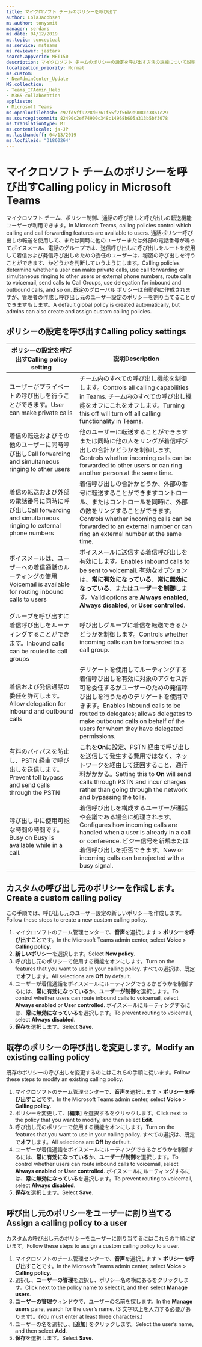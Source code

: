 ```yaml
---
title: マイクロソフト チームのポリシーを呼び出す
author: LolaJacobsen
ms.author: tonysmit
manager: serdars
ms.date: 04/12/2019
ms.topic: conceptual
ms.service: msteams
ms.reviewer: jastark
search.appverid: MET150
description: マイクロソフト チームのポリシーの設定を呼び出す方法の詳細について説明します。
localization_priority: Normal
ms.custom:
- NewAdminCenter_Update
MS.collection:
- Teams_ITAdmin_Help
- M365-collaboration
appliesto:
- Microsoft Teams
ms.openlocfilehash: c97fd5ff9228d0761f55f2f56b9a908cc3861c29
ms.sourcegitcommit: 82490c2ef74900c348c14968b605a313b5bf3078
ms.translationtype: MT
ms.contentlocale: ja-JP
ms.lasthandoff: 04/13/2019
ms.locfileid: "31860264"
---
```

<a name="calling-policy-in-microsoft-teams"></a><span data-ttu-id="d9e18-103">マイクロソフト チームのポリシーを呼び出す</span><span class="sxs-lookup"><span data-stu-id="d9e18-103">Calling policy in Microsoft Teams</span></span>
==========================================

<span data-ttu-id="d9e18-104">マイクロソフト チーム、ポリシー制御、通話の呼び出しと呼び出しの転送機能ユーザーが利用できます。</span><span class="sxs-lookup"><span data-stu-id="d9e18-104">In Microsoft Teams, calling policies control which calling and call forwarding features are available to users.</span></span> <span data-ttu-id="d9e18-105">通話ポリシー呼び出しの転送を使用して、または同時に他のユーザーまたは外部の電話番号が鳴ってボイスメール、電話のグループでは、送信呼び出しに呼び出しをルートを使用して着信および発信呼び出しのための委任のユーザーは、秘密の呼び出しを行うことができます、かどうかを判断していうようにします。</span><span class="sxs-lookup"><span data-stu-id="d9e18-105">Calling policies determine whether a user can make private calls, use call forwarding or  simultaneous ringing to other users or external phone numbers, route calls to voicemail, send calls to Call Groups, use delegation for inbound and outbound calls, and so on.</span></span> <span data-ttu-id="d9e18-106">既定のグローバル ポリシーは自動的に作成されますが、管理者の作成し呼び出し元のユーザー設定のポリシーを割り当てることができますもします。</span><span class="sxs-lookup"><span data-stu-id="d9e18-106">A default global policy is created automatically, but admins can also create and assign custom calling policies.</span></span>

## <a name="calling-policy-settings"></a><span data-ttu-id="d9e18-107">ポリシーの設定を呼び出す</span><span class="sxs-lookup"><span data-stu-id="d9e18-107">Calling policy settings</span></span>

|<span data-ttu-id="d9e18-108">ポリシーの設定を呼び出す</span><span class="sxs-lookup"><span data-stu-id="d9e18-108">Calling policy setting</span></span> | <span data-ttu-id="d9e18-109">説明</span><span class="sxs-lookup"><span data-stu-id="d9e18-109">Description</span></span> |
|-----------------------|-------------|
|<span data-ttu-id="d9e18-110">ユーザーがプライベートの呼び出しを行うことができます。</span><span class="sxs-lookup"><span data-stu-id="d9e18-110">User can make private calls</span></span> | <span data-ttu-id="d9e18-111">チーム内のすべての呼び出し機能を制御します。</span><span class="sxs-lookup"><span data-stu-id="d9e18-111">Controls all calling capabilities in Teams.</span></span> <span data-ttu-id="d9e18-112">チーム内のすべての呼び出し機能をオフにこれをオフします。</span><span class="sxs-lookup"><span data-stu-id="d9e18-112">Turning this off will turn off all calling functionality in Teams.</span></span>|
|<span data-ttu-id="d9e18-113">着信の転送およびその他のユーザーに同時呼び出し</span><span class="sxs-lookup"><span data-stu-id="d9e18-113">Call forwarding and simultaneous ringing to other users</span></span> | <span data-ttu-id="d9e18-114">他のユーザーに転送することができますまたは同時に他の人をリングが着信呼び出しの合計かどうかを制御します。</span><span class="sxs-lookup"><span data-stu-id="d9e18-114">Controls whether incoming calls can be forwarded to other users or can ring another person at the same time.</span></span> |
|<span data-ttu-id="d9e18-115">着信の転送および外部の電話番号に同時に呼び出し</span><span class="sxs-lookup"><span data-stu-id="d9e18-115">Call forwarding and simultaneous ringing to external phone numbers</span></span> | <span data-ttu-id="d9e18-116">着信呼び出しの合計かどうか、外部の番号に転送することができますコントロール、またはコントロールを同時に、外部の数をリングすることができます。</span><span class="sxs-lookup"><span data-stu-id="d9e18-116">Controls whether incoming calls can be forwarded to an external number or can ring an external number at the same time.</span></span>|
|<span data-ttu-id="d9e18-117">ボイスメールは、ユーザーへの着信通話のルーティングの使用</span><span class="sxs-lookup"><span data-stu-id="d9e18-117">Voicemail is available for routing inbound calls to users</span></span> | <span data-ttu-id="d9e18-118">ボイスメールに送信する着信呼び出しを有効にします。</span><span class="sxs-lookup"><span data-stu-id="d9e18-118">Enables inbound calls to be sent to voicemail.</span></span> <span data-ttu-id="d9e18-119">有効なオプションは、**常に有効になっている**、**常に無効になっている**、または**ユーザーを制御**します。</span><span class="sxs-lookup"><span data-stu-id="d9e18-119">Valid options are **Always enabled**, **Always disabled**, or **User controlled**.</span></span> |
|<span data-ttu-id="d9e18-120">グループを呼び出すに着信呼び出しをルーティングすることができます。</span><span class="sxs-lookup"><span data-stu-id="d9e18-120">Inbound calls can be routed to call groups</span></span> | <span data-ttu-id="d9e18-121">呼び出しグループに着信を転送できるかどうかを制御します。</span><span class="sxs-lookup"><span data-stu-id="d9e18-121">Controls whether incoming calls can be forwarded to a call group.</span></span>  |
|<span data-ttu-id="d9e18-122">着信および発信通話の委任を許可します。</span><span class="sxs-lookup"><span data-stu-id="d9e18-122">Allow delegation for inbound and outbound calls</span></span> | <span data-ttu-id="d9e18-123">デリゲートを使用してルーティングする着信呼び出しを有効に対象のアクセス許可を委任するがユーザーのための発信呼び出しを行うためのデリゲートを使用できます。</span><span class="sxs-lookup"><span data-stu-id="d9e18-123">Enables inbound calls to be routed to delegates; allows delegates to make outbound calls on behalf of the users for whom they have delegated permissions.</span></span> |
|<span data-ttu-id="d9e18-124">有料のバイパスを防止し、PSTN 経由で呼び出しを送信します。</span><span class="sxs-lookup"><span data-stu-id="d9e18-124">Prevent toll bypass and send calls through the PSTN</span></span> | <span data-ttu-id="d9e18-125">これを**On**に設定、PSTN 経由で呼び出しを送信して発生する費用ではなく、ネットワークを経由して迂回すること、通行料がかかる。</span><span class="sxs-lookup"><span data-stu-id="d9e18-125">Setting this to **On** will send calls through PSTN and incur charges rather than going through the network and bypassing the tolls.</span></span> |
|<span data-ttu-id="d9e18-126">呼び出し中に使用可能な時間の時間です。</span><span class="sxs-lookup"><span data-stu-id="d9e18-126">Busy on Busy is available while in a call.</span></span>| <span data-ttu-id="d9e18-127">着信呼び出しを構成するユーザーが通話や会議である場合に処理されます。</span><span class="sxs-lookup"><span data-stu-id="d9e18-127">Configures how incoming calls are handled when a user is already in a call or conference.</span></span> <span data-ttu-id="d9e18-128">ビジー信号を新規または着信呼び出しを拒否できます。</span><span class="sxs-lookup"><span data-stu-id="d9e18-128">New or incoming calls can be rejected with a busy signal.</span></span> |

## <a name="create-a-custom-calling-policy"></a><span data-ttu-id="d9e18-129">カスタムの呼び出し元のポリシーを作成します。</span><span class="sxs-lookup"><span data-stu-id="d9e18-129">Create a custom calling policy</span></span>

<span data-ttu-id="d9e18-130">この手順では、呼び出し元のユーザー設定の新しいポリシーを作成します。</span><span class="sxs-lookup"><span data-stu-id="d9e18-130">Follow these steps to create a new custom calling policy.</span></span>

1. <span data-ttu-id="d9e18-131">マイクロソフトのチーム管理センターで、**音声**を選択します > **ポリシーを呼び出すこと**です。</span><span class="sxs-lookup"><span data-stu-id="d9e18-131">In the Microsoft Teams admin center, select **Voice** > **Calling policy**.</span></span>
2. <span data-ttu-id="d9e18-132">**新しいポリシー**を選択します。</span><span class="sxs-lookup"><span data-stu-id="d9e18-132">Select **New policy**.</span></span>
3. <span data-ttu-id="d9e18-133">呼び出し元のポリシーで使用する機能をオンにします。</span><span class="sxs-lookup"><span data-stu-id="d9e18-133">Turn on the features that you want to use in your calling policy.</span></span> <span data-ttu-id="d9e18-134">すべての選択は、既定で**オフ**します。</span><span class="sxs-lookup"><span data-stu-id="d9e18-134">All selections are **Off** by default.</span></span>
4. <span data-ttu-id="d9e18-135">ユーザーが着信通話をボイスメールにルーティングできるかどうかを制御するには、**常に有効になっている**か、**ユーザーが制御**を選択します。</span><span class="sxs-lookup"><span data-stu-id="d9e18-135">To control whether users can route inbound calls to voicemail, select **Always enabled** or **User controlled**.</span></span> <span data-ttu-id="d9e18-136">ボイスメールにルーティングするには、**常に無効になっている**を選択します。</span><span class="sxs-lookup"><span data-stu-id="d9e18-136">To prevent routing to voicemail, select **Always disabled**.</span></span>
5. <span data-ttu-id="d9e18-137">**保存**を選択します。</span><span class="sxs-lookup"><span data-stu-id="d9e18-137">Select **Save**.</span></span>

## <a name="modify-an-existing-calling-policy"></a><span data-ttu-id="d9e18-138">既存のポリシーの呼び出しを変更します。</span><span class="sxs-lookup"><span data-stu-id="d9e18-138">Modify an existing calling policy</span></span>

<span data-ttu-id="d9e18-139">既存のポリシーの呼び出しを変更するのにはこれらの手順に従います。</span><span class="sxs-lookup"><span data-stu-id="d9e18-139">Follow these steps to modify an existing calling policy.</span></span>

1. <span data-ttu-id="d9e18-140">マイクロソフトのチーム管理センターで、**音声**を選択します > **ポリシーを呼び出すこと**です。</span><span class="sxs-lookup"><span data-stu-id="d9e18-140">In the Microsoft Teams admin center, select **Voice** > **Calling policy**.</span></span>
2. <span data-ttu-id="d9e18-141">ポリシーを変更して、[**編集**] を選択するをクリックします。</span><span class="sxs-lookup"><span data-stu-id="d9e18-141">Click next to the policy that you want to modify, and then select **Edit**.</span></span>
3. <span data-ttu-id="d9e18-142">呼び出し元のポリシーで使用する機能をオンにします。</span><span class="sxs-lookup"><span data-stu-id="d9e18-142">Turn on the features that you want to use in your calling policy.</span></span> <span data-ttu-id="d9e18-143">すべての選択は、既定で**オフ**します。</span><span class="sxs-lookup"><span data-stu-id="d9e18-143">All selections are **Off** by default.</span></span>
4. <span data-ttu-id="d9e18-144">ユーザーが着信通話をボイスメールにルーティングできるかどうかを制御するには、**常に有効になっている**か、**ユーザーが制御**を選択します。</span><span class="sxs-lookup"><span data-stu-id="d9e18-144">To control whether users can route inbound calls to voicemail, select **Always enabled** or **User controlled**.</span></span> <span data-ttu-id="d9e18-145">ボイスメールにルーティングするには、**常に無効になっている**を選択します。</span><span class="sxs-lookup"><span data-stu-id="d9e18-145">To prevent routing to voicemail, select **Always disabled**.</span></span>
5. <span data-ttu-id="d9e18-146">**保存**を選択します。</span><span class="sxs-lookup"><span data-stu-id="d9e18-146">Select **Save**.</span></span>

## <a name="assign-a-calling-policy-to-a-user"></a><span data-ttu-id="d9e18-147">呼び出し元のポリシーをユーザーに割り当てる</span><span class="sxs-lookup"><span data-stu-id="d9e18-147">Assign a calling policy to a user</span></span>

<span data-ttu-id="d9e18-148">カスタムの呼び出し元のポリシーをユーザーに割り当てるにはこれらの手順に従います。</span><span class="sxs-lookup"><span data-stu-id="d9e18-148">Follow these steps to assign a custom calling policy to a user.</span></span>

1. <span data-ttu-id="d9e18-149">マイクロソフトのチーム管理センターで、**音声**を選択します > **ポリシーを呼び出すこと**です。</span><span class="sxs-lookup"><span data-stu-id="d9e18-149">In the Microsoft Teams admin center, select **Voice** > **Calling policy**.</span></span>
2. <span data-ttu-id="d9e18-150">選択し、**ユーザーの管理**を選択し、ポリシー名の横にあるをクリックします。</span><span class="sxs-lookup"><span data-stu-id="d9e18-150">Click next to the policy name to select it, and then select **Manage users**.</span></span>
3. <span data-ttu-id="d9e18-151">**ユーザーの管理**ウィンドウで、ユーザーの名前を探します。</span><span class="sxs-lookup"><span data-stu-id="d9e18-151">In the **Manage users** pane, search for the user’s name.</span></span> <span data-ttu-id="d9e18-152">(3 文字以上を入力する必要があります)。</span><span class="sxs-lookup"><span data-stu-id="d9e18-152">(You must enter at least three characters.)</span></span>
4. <span data-ttu-id="d9e18-153">ユーザーの名を選択し、[**追加**] をクリックします。</span><span class="sxs-lookup"><span data-stu-id="d9e18-153">Select the user’s name, and then select **Add**.</span></span>
5. <span data-ttu-id="d9e18-154">**保存**を選択します。</span><span class="sxs-lookup"><span data-stu-id="d9e18-154">Select **Save**.</span></span>

